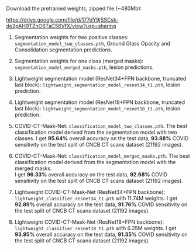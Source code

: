 Download the pretrained weights, zipped file (~480Mb):

https://drive.google.com/file/d/177dY9jSSCsk-de2pAH9TZnO6TaC56VfX/view?usp=sharing


1. Segmentation weights for two positive classes: `segmentation_model_two_classes.pth`, Ground Glass Opacity and Consolidation segmentation predictions. 

2. Segmentation weights for one class (merged masks): `segmentation_model_merged_masks.pth`, lesion predictions. 

3. Lightweight segmentation model (ResNet34+FPN backbone, truncated last block): `lightweight_segmentation_model_resnet34_t1.pth`, lesion prediction.

4. Lightweight segmentation model (ResNet18+FPN backbone, truncated last block): `lightweight_segmentation_model_resnet18_t1.pth`, lesion prediction.

3. COVID-CT-Mask-Net: `classification_model_two_classes.pth`. The best classification model derived from the segmentation model with two classes. 
I get **95.64%** overall accuracy on the test data, **93.88%** COVID sensitivity on the test split of CNCB CT scans dataset (21192 images).

4. COVID-CT-Mask-Net: `classification_model_merged_masks.pth`.  The best classification model derived from the segmentation model with the merged masks.  
I get **96.33%** overall accuracy on the test data, **92.68%** COVID sensitivity on the test split of CNCB CT scans dataset (21192 images).

5. Lightweight COVID-CT-Mask-Net (ResNet34+FPN backbone): `lightweight_classifier_resnet34_t1.pth` with  11.74M weights. I get **92.89%** overall accuracy on the test data, 
**91.76%** COVID sensitivity on the test split of CNCB CT scans dataset (21192 images).

6. Lightweight COVID-CT-Mask-Net (ResNet18+FPN backbone): `lightweight_classifier_resnet18_t1.pth` with 6.35M weights. I get **93.95%** overall accuracy on the test data, 
**91.35%** COVID sensitivity on the test split of CNCB CT scans dataset (21192 images).  


